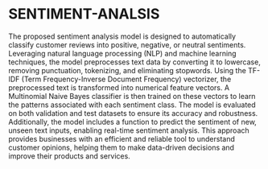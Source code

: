 # SENTIMENT-ANALSIS
The proposed sentiment analysis model is designed to automatically classify customer reviews into positive, negative, or neutral sentiments. Leveraging natural language processing (NLP) and machine learning techniques, the model preprocesses text data by converting it to lowercase, removing punctuation, tokenizing, and eliminating stopwords. Using the TF-IDF (Term Frequency-Inverse Document Frequency) vectorizer, the preprocessed text is transformed into numerical feature vectors. A Multinomial Naive Bayes classifier is then trained on these vectors to learn the patterns associated with each sentiment class. The model is evaluated on both validation and test datasets to ensure its accuracy and robustness. Additionally, the model includes a function to predict the sentiment of new, unseen text inputs, enabling real-time sentiment analysis. This approach provides businesses with an efficient and reliable tool to understand customer opinions, helping them to make data-driven decisions and improve their products and services.
